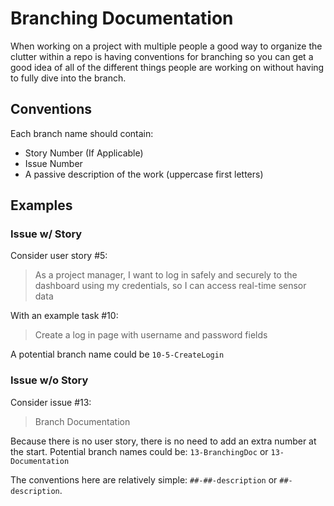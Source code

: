 # Branching Documentation
When working on a project with multiple people a good way to organize the clutter within a repo is having conventions for branching so you can get a good idea of all of the different things people are working on without having to fully dive into the branch. 

## Conventions
Each branch name should contain:
- Story Number (If Applicable)
- Issue Number
- A passive description of the work (uppercase first letters)

## Examples
### Issue w/ Story
Consider user story #5: 
> As a project manager, I want to log in safely and securely to the dashboard using my credentials, so I can access real-time sensor data

With an example task #10:
> Create a log in page with username and password fields

A potential branch name could be
`10-5-CreateLogin`

### Issue w/o Story
Consider issue #13:
> Branch Documentation

Because there is no user story, there is no need to add an extra number at the start. Potential branch names could be: `13-BranchingDoc` or `13-Documentation`

The conventions here are relatively simple: `##-##-description` or `##-description`. 